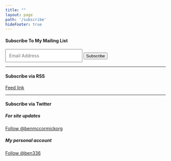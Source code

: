 ```yaml
---
title: ""
layout: page
path: '/subscribe'
hideFooter: true
---
```


#### Subscribe To My Mailing List

<!-- Begin MailChimp Signup Form -->
<div id="mc_embed_signup">
<form action="//benmccormick.us8.list-manage.com/subscribe/post?u=115446b80fd9d930ba091cc27&amp;id=f5b9f5acf2" method="post" id="mc-embedded-subscribe-form" name="mc-embedded-subscribe-form" class="validate" target="_blank" novalidate>
    <div id="mc_embed_signup_scroll">

<div class="mc-field-group subscribe-page-group">
	<input type="email" value="" name="EMAIL" class="required email" id="mce-EMAIL" placeholder="Email Address"
  style="font-family:-apple-system, system-ui, BlinkMacSystemFont, 'Segoe UI', Helvetica, Arial, sans-serif, 'Apple Color Emoji', 'Segoe UI Emoji', 'Segoe UI Symbol'; font-size: 14px; padding: 10px">
  <input type="submit" value="Subscribe" name="subscribe" id="mc-embedded-subscribe" class="subscribe-button-large button">
</div>
	<div id="mce-responses" class="clear">
		<div class="response" id="mce-error-response" style="display:none"></div>
		<div class="response" id="mce-success-response" style="display:none"></div>
	</div>    <!-- real people should not fill this in and expect good things - do not remove this or risk form bot signups-->
    <div style="position: absolute; left: -5000px;" aria-hidden="true"><input type="text" name="b_115446b80fd9d930ba091cc27_f5b9f5acf2" tabindex="-1" value=""></div>
    <div class="clear"></div>
    </div>
</form>
</div>

<!--End mc_embed_signup-->



---

#### Subscribe via RSS

[Feed link](/rss/)

---
#### Subscribe via Twitter
<div class="twitter-row">
  <div>
    <h5>For site updates</h5>
    <p>
    <a href="https://twitter.com/benmccormickorg" class="twitter-follow-button" data-show-count="false" data-size="large">Follow @benmccormickorg</a>
    </p>
  </div>
  <div>
    <h5>My personal account</h5>
    <p>
    <a href="https://twitter.com/ben336" class="twitter-follow-button" data-show-count="false" data-size="large">Follow @ben336</a>
    </p>
  </div>
</div>
